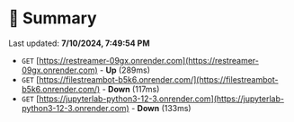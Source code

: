 # 📖 Summary
Last updated: **7/10/2024, 7:49:54 PM**

- `GET` [https://restreamer-09gx.onrender.com](https://restreamer-09gx.onrender.com) - **Up** (289ms)
- `GET` [https://filestreambot-b5k6.onrender.com/](https://filestreambot-b5k6.onrender.com/) - **Down** (117ms)
- `GET` [https://jupyterlab-python3-12-3.onrender.com](https://jupyterlab-python3-12-3.onrender.com) - **Down** (133ms)
